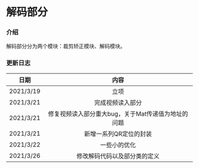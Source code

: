 # 解码部分

### 介绍

解码部分分为两个模块：裁剪矫正模块、解码模块。



### 更新日志

|   日期    |                        内容                        |
| :-------: | :------------------------------------------------: |
| 2021/3/19 |                        立项                        |
| 2021/3/21 |                  完成视频读入部分                  |
| 2021/3/21 | 修复视频读入部分重大bug，关于Mat传递值为地址的问题 |
| 2021/3/21 |               新增一系列QR定位的封装               |
| 2021/3/22 |                    一些小的优化                    |
| 2021/3/26 |            修改解码代码以及部分类的定义            |

